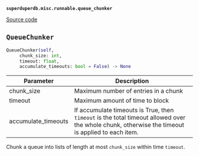 **`superduperdb.misc.runnable.queue_chunker`** 

[Source code](https://github.com/SuperDuperDB/superduperdb/blob/main/superduperdb/misc/runnable/queue_chunker.py)

## `QueueChunker` 

```python
QueueChunker(self,
     chunk_size: int,
     timeout: float,
     accumulate_timeouts: bool = False) -> None
```
| Parameter | Description |
|-----------|-------------|
| chunk_size | Maximum number of entries in a chunk |
| timeout | Maximum amount of time to block |
| accumulate_timeouts | If accumulate timeouts is True, then `timeout` is the total timeout allowed over the whole chunk, otherwise the timeout is applied to each item. |

Chunk a queue into lists of length at most `chunk_size` within time `timeout`.

